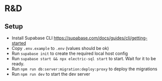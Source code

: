 # R&D

## Setup
- Install Supabase CLI https://supabase.com/docs/guides/cli/getting-started
- Copy `.env.example` to `.env` (values should be ok)
- Run `supabase init` to create the required local host config
- Run `supabase start && npx electric-sql start` to start. Wait for it to be ready.
- Run `npm run db:server:migration:deploy:proxy` to deploy the migrations
- Run `npm run dev` to start the dev server